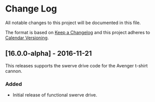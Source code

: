 # Change Log

All notable changes to this project will be documented in this file.

The format is based on [Keep a Changelog](http://keepachangelog.com/) and this project adheres to [Calendar Versioning](http://calver.org).

## [16.0.0-alpha] - 2016-11-21

This releases supports the swerve drive code for the Avenger t-shirt cannon.

### Added

- Initial release of functional swerve drive.
